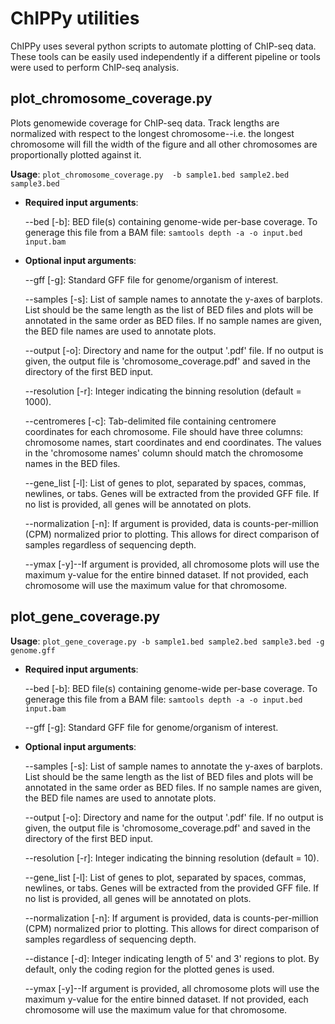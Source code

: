 # ChIPPy utilities
ChIPPy uses several python scripts to automate plotting of ChIP-seq data. These tools can be easily used independently if a different pipeline or tools were used to perform ChIP-seq analysis.

## plot_chromosome_coverage.py

Plots genomewide coverage for ChIP-seq data. Track lengths are normalized with respect to the longest chromosome--i.e. the longest chromosome will fill the width of the figure and all other chromosomes are proportionally plotted against it.

**Usage**: ```plot_chromosome_coverage.py  -b sample1.bed sample2.bed sample3.bed```

- **Required input arguments**:

    --bed [-b]: BED file(s) containing genome-wide per-base coverage. To generage this file from a BAM file: ```samtools depth -a -o input.bed input.bam```

- **Optional input arguments**:

    --gff [-g]: Standard GFF file for genome/organism of interest.

    --samples [-s]: List of sample names to annotate the y-axes of barplots. List should be the same length as the list of BED files and plots will be annotated in the same order as BED files. If no sample names are given, the BED file names are used to annotate plots.

    --output [-o]: Directory and name for the output '.pdf' file. If no output is given, the output file is 'chromosome_coverage.pdf' and saved in the directory of the first BED input.

    --resolution [-r]: Integer indicating the binning resolution (default = 1000).

    --centromeres [-c]: Tab-delimited file containing centromere coordinates for each chromosome. File should have three columns: chromosome names, start coordinates and end coordinates. The values in the 'chromosome names' column should match the chromosome names in the BED files.

    --gene_list [-l]: List of genes to plot, separated by spaces, commas, newlines, or tabs. Genes will be extracted from the provided GFF file. If no list is provided, all genes will be annotated on plots.

    --normalization [-n]: If argument is provided, data is counts-per-million (CPM) normalized prior to plotting. This allows for direct comparison of samples regardless of sequencing depth.

    --ymax [-y]--If argument is provided, all chromosome plots will use the maximum y-value for the entire binned dataset. If not provided, each chromosome will use the maximum value for that chromosome.

## plot_gene_coverage.py

**Usage**: ```plot_gene_coverage.py -b sample1.bed sample2.bed sample3.bed -g genome.gff```

- **Required input arguments**:

    --bed [-b]: BED file(s) containing genome-wide per-base coverage. To generage this file from a BAM file: ```samtools depth -a -o input.bed input.bam```

    --gff [-g]: Standard GFF file for genome/organism of interest.

- **Optional input arguments**:

    --samples [-s]: List of sample names to annotate the y-axes of barplots. List should be the same length as the list of BED files and plots will be annotated in the same order as BED files. If no sample names are given, the BED file names are used to annotate plots.

    --output [-o]: Directory and name for the output '.pdf' file. If no output is given, the output file is 'chromosome_coverage.pdf' and saved in the directory of the first BED input.

    --resolution [-r]: Integer indicating the binning resolution (default = 10).

    --gene_list [-l]: List of genes to plot, separated by spaces, commas, newlines, or tabs. Genes will be extracted from the provided GFF file. If no list is provided, all genes will be annotated on plots.

    --normalization [-n]: If argument is provided, data is counts-per-million (CPM) normalized prior to plotting. This allows for direct comparison of samples regardless of sequencing depth.

    --distance [-d]: Integer indicating length of 5' and 3' regions to plot. By default, only the coding region for the plotted genes is used.

    --ymax [-y]--If argument is provided, all chromosome plots will use the maximum y-value for the entire binned dataset. If not provided, each chromosome will use the maximum value for that chromosome.
